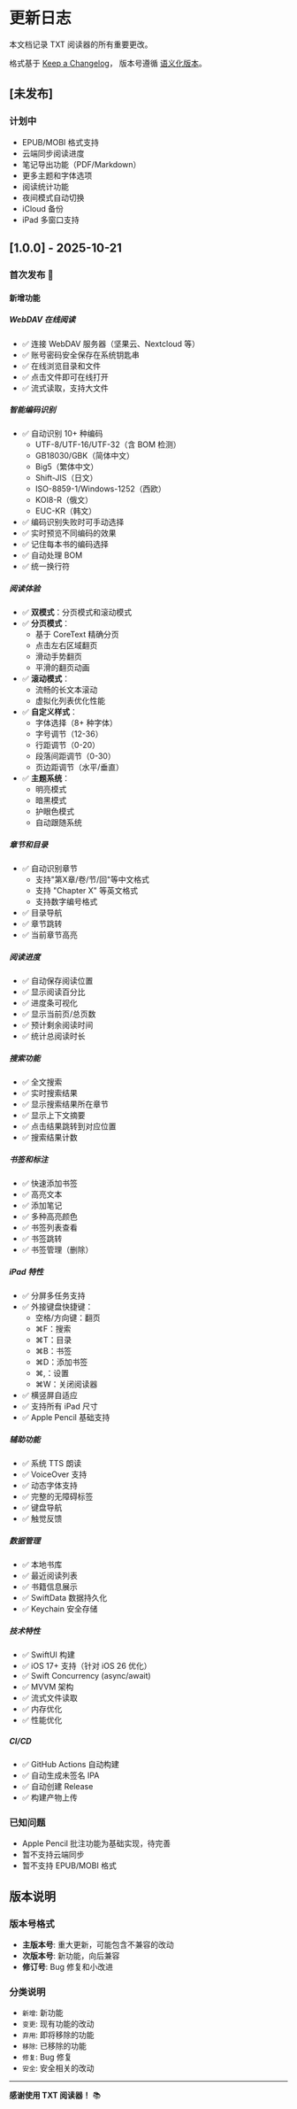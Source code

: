# 更新日志

本文档记录 TXT 阅读器的所有重要更改。

格式基于 [Keep a Changelog](https://keepachangelog.com/zh-CN/1.0.0/)，
版本号遵循 [语义化版本](https://semver.org/lang/zh-CN/)。

## [未发布]

### 计划中
- EPUB/MOBI 格式支持
- 云端同步阅读进度
- 笔记导出功能（PDF/Markdown）
- 更多主题和字体选项
- 阅读统计功能
- 夜间模式自动切换
- iCloud 备份
- iPad 多窗口支持

## [1.0.0] - 2025-10-21

### 首次发布 🎉

#### 新增功能

##### WebDAV 在线阅读
- ✅ 连接 WebDAV 服务器（坚果云、Nextcloud 等）
- ✅ 账号密码安全保存在系统钥匙串
- ✅ 在线浏览目录和文件
- ✅ 点击文件即可在线打开
- ✅ 流式读取，支持大文件

##### 智能编码识别
- ✅ 自动识别 10+ 种编码
  - UTF-8/UTF-16/UTF-32（含 BOM 检测）
  - GB18030/GBK（简体中文）
  - Big5（繁体中文）
  - Shift-JIS（日文）
  - ISO-8859-1/Windows-1252（西欧）
  - KOI8-R（俄文）
  - EUC-KR（韩文）
- ✅ 编码识别失败时可手动选择
- ✅ 实时预览不同编码的效果
- ✅ 记住每本书的编码选择
- ✅ 自动处理 BOM
- ✅ 统一换行符

##### 阅读体验
- ✅ **双模式**：分页模式和滚动模式
- ✅ **分页模式**：
  - 基于 CoreText 精确分页
  - 点击左右区域翻页
  - 滑动手势翻页
  - 平滑的翻页动画
- ✅ **滚动模式**：
  - 流畅的长文本滚动
  - 虚拟化列表优化性能
- ✅ **自定义样式**：
  - 字体选择（8+ 种字体）
  - 字号调节（12-36）
  - 行距调节（0-20）
  - 段落间距调节（0-30）
  - 页边距调节（水平/垂直）
- ✅ **主题系统**：
  - 明亮模式
  - 暗黑模式
  - 护眼色模式
  - 自动跟随系统

##### 章节和目录
- ✅ 自动识别章节
  - 支持"第X章/卷/节/回"等中文格式
  - 支持 "Chapter X" 等英文格式
  - 支持数字编号格式
- ✅ 目录导航
- ✅ 章节跳转
- ✅ 当前章节高亮

##### 阅读进度
- ✅ 自动保存阅读位置
- ✅ 显示阅读百分比
- ✅ 进度条可视化
- ✅ 显示当前页/总页数
- ✅ 预计剩余阅读时间
- ✅ 统计总阅读时长

##### 搜索功能
- ✅ 全文搜索
- ✅ 实时搜索结果
- ✅ 显示搜索结果所在章节
- ✅ 显示上下文摘要
- ✅ 点击结果跳转到对应位置
- ✅ 搜索结果计数

##### 书签和标注
- ✅ 快速添加书签
- ✅ 高亮文本
- ✅ 添加笔记
- ✅ 多种高亮颜色
- ✅ 书签列表查看
- ✅ 书签跳转
- ✅ 书签管理（删除）

##### iPad 特性
- ✅ 分屏多任务支持
- ✅ 外接键盘快捷键：
  - 空格/方向键：翻页
  - ⌘F：搜索
  - ⌘T：目录
  - ⌘B：书签
  - ⌘D：添加书签
  - ⌘,：设置
  - ⌘W：关闭阅读器
- ✅ 横竖屏自适应
- ✅ 支持所有 iPad 尺寸
- ✅ Apple Pencil 基础支持

##### 辅助功能
- ✅ 系统 TTS 朗读
- ✅ VoiceOver 支持
- ✅ 动态字体支持
- ✅ 完整的无障碍标签
- ✅ 键盘导航
- ✅ 触觉反馈

##### 数据管理
- ✅ 本地书库
- ✅ 最近阅读列表
- ✅ 书籍信息展示
- ✅ SwiftData 数据持久化
- ✅ Keychain 安全存储

##### 技术特性
- ✅ SwiftUI 构建
- ✅ iOS 17+ 支持（针对 iOS 26 优化）
- ✅ Swift Concurrency (async/await)
- ✅ MVVM 架构
- ✅ 流式文件读取
- ✅ 内存优化
- ✅ 性能优化

##### CI/CD
- ✅ GitHub Actions 自动构建
- ✅ 自动生成未签名 IPA
- ✅ 自动创建 Release
- ✅ 构建产物上传

### 已知问题
- Apple Pencil 批注功能为基础实现，待完善
- 暂不支持云端同步
- 暂不支持 EPUB/MOBI 格式

## 版本说明

### 版本号格式
- **主版本号**: 重大更新，可能包含不兼容的改动
- **次版本号**: 新功能，向后兼容
- **修订号**: Bug 修复和小改进

### 分类说明
- `新增`: 新功能
- `变更`: 现有功能的改动
- `弃用`: 即将移除的功能
- `移除`: 已移除的功能
- `修复`: Bug 修复
- `安全`: 安全相关的改动

---

**感谢使用 TXT 阅读器！** 📚

